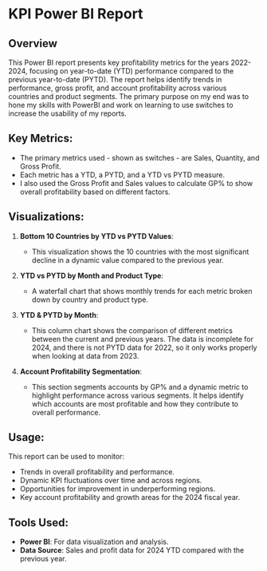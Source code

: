 # KPI Power BI Report

## Overview
This Power BI report presents key profitability metrics for the years 2022-2024, focusing on year-to-date (YTD) performance compared to the previous year-to-date (PYTD). The report helps identify trends in performance, gross profit, and account profitability across various countries and product segments. The primary purpose on my end was to hone my skills with PowerBI and work on learning to use switches to increase the usability of my reports.

## Key Metrics:
- The primary metrics used - shown as switches - are Sales, Quantity, and Gross Profit.
- Each metric has a YTD, a PYTD, and a YTD vs PYTD measure.
- I also used the Gross Profit and Sales values to calculate GP% to show overall profitability based on different factors.

## Visualizations:
1. **Bottom 10 Countries by YTD vs PYTD Values**:
   - This visualization shows the 10 countries with the most significant decline in a dynamic value compared to the previous year.

2. **YTD vs PYTD by Month and Product Type**:
   - A waterfall chart that shows monthly trends for each metric broken down by country and product type.
  
3. **YTD & PYTD by Month**:
   - This column chart shows the comparison of different metrics between the current and previous years. The data is incomplete for 2024, and there is not PYTD data for 2022, so it only works properly when looking at data from 2023.

4. **Account Profitability Segmentation**:
   - This section segments accounts by GP% and a dynamic metric to highlight performance across various segments. It helps identify which accounts are most profitable and how they contribute to overall performance.

## Usage:
This report can be used to monitor:
- Trends in overall profitability and performance.
- Dynamic KPI fluctuations over time and across regions.
- Opportunities for improvement in underperforming regions.
- Key account profitability and growth areas for the 2024 fiscal year.

## Tools Used:
- **Power BI**: For data visualization and analysis.
- **Data Source**: Sales and profit data for 2024 YTD compared with the previous year.

